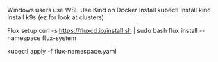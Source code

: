 Windows users use WSL
Use Kind on Docker
Install kubectl
Install kind
Install k9s (ez for look at clusters)

Flux setup
curl -s https://fluxcd.io/install.sh | sudo bash
flux install --namespace flux-system

kubectl apply -f flux-namespace.yaml
